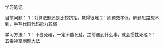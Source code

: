 学习笔记

目前问题：
1：对算法题还是比较抗拒，觉得很难
2：刷题效率低，解题思路想不到，手写代码代码能力较弱

学习方法：
1： 不要死磕，一定不能死磕，之前遇到什么事，就会惯性死磕
2： 五毒神掌刷题大法
